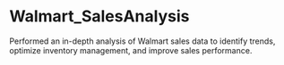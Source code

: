 # Walmart_SalesAnalysis
Performed an in-depth analysis of Walmart sales data to identify trends, optimize inventory management, and improve sales performance.
